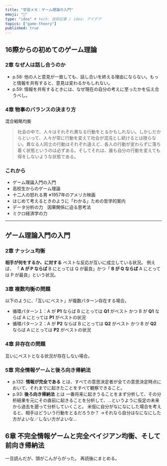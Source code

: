 ```yaml
---
title: "学習メモ：ゲーム理論の入門"
emoji: "🎴"
type: "idea" # tech: 技術記事 / idea: アイデア
topics: ["game-theory"]
published: true
---
```


## 16際からの初めてのゲーム理論

### 2章 なぜ人は話し合うのか

* p.58: 他の人と意見が一致しても、話し合いを終える理由にならない。もっと情報を共有すると、意見は変わるかもしれない。
* p.59: 情報を共有するときには、なぜ現在の自分の考えに至ったかを伝え合うべし。

### 4章 物事のバランスの決まり方

混合戦略均衡

> 社会の中で、人々はそれぞれ異なる行動をとるかもしれない。しかしだからといって、人々が常に行動を変えて社会が混沌とし続けるとは限らない。異なる人同士の行動はそれぞれ違えど、各人の行動が変わらずに落ち着く状態というのは必ずある。そしてそれは、誰も自分の行動を変えても得をしないような状態である。

### これから

* ゲーム理論入門の入門
* 高校生からのゲーム理論
* 十二人の怒れる男 ※1957年のアメリカ映画
* はじめて考えるときのように「わかる」ための哲学的案内
* データ分析の力　因果関係に迫る思考法
* ミクロ経済学の力

---

## ゲーム理論入門の入門

### 2章 ナッシュ均衡

**相手が何をするか、に対する** ベストな反応が互いに成立している状況。
例えば、 「 **A が P ならば**  B にとっては Q が最良」かつ「 **B が Q ならば** A にとっては P が最良」という状況。

### 3章 複数均衡の問題

以下のように、「互いにベスト」が複数パターン存在する場合。

* 循環パターン１：A が **P1** ならば B にとっては **Q1** がベスト かつ B が **Q1** ならば A にとっては **P1** がベストの状況
* 循環パターン２：A が **P2** ならば B にとっては **Q2** がベスト かつ B が **Q2** ならば A にとっては **P2** がベストの状況

### 4章 非存在の問題

互いにベストとなる状況が存在しない場合。

### 5章 完全情報ゲームと後ろ向き帰納法

* p.132: **情報が完全である** とは、すべての意思決定者が全ての意思決定時点において、それまでに起きたことをすべて観察できること。
* p.93: **後ろ向き帰納法** とは 一番将来に起きうることをまず分析して、その分析結果を元にその直前に起きることを分析して、…というように仮定の未来から過去を遡って分析していくこと。
米仮に自分がなになにした場合を考えると、相手はどういう行動をとるだろうか？ →それなら自分はなになにした方がよいな／しない方がよいな…

## 6章 不完全情報ゲームと完全ベイジアン均衡、そして前向き帰納法

一旦読んだが、頭がこんがらがった。
再読後にまとめる。